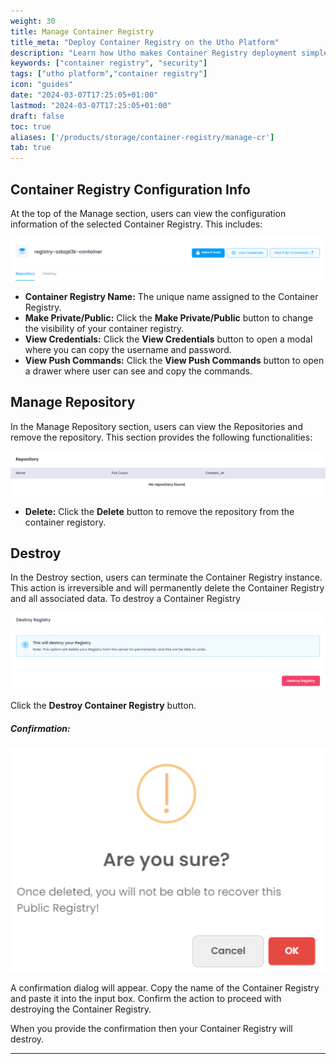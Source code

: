 ```yaml
---
weight: 30
title: Manage Container Registry
title_meta: "Deploy Container Registry on the Utho Platform"
description: "Learn how Utho makes Container Registry deployment simple and easy so you easily anticipate your cloud infrastructure costs"
keywords: ["container registry", "security"]
tags: ["utho platform","container registry"]
icon: "guides"
date: "2024-03-07T17:25:05+01:00"
lastmod: "2024-03-07T17:25:05+01:00"
draft: false
toc: true
aliases: ['/products/storage/container-registry/manage-cr']
tab: true
---
```

## Container Registry Configuration Info

At the top of the Manage section, users can view the configuration information of the selected Container Registry. This includes:

![Utho-Manage-container-registry-config](image/Utho-Manage-container-registry-config.png)

* **Container Registry Name:** The unique name assigned to the Container Registry.
* **Make Private/Public:** Click the **Make Private/Public** button to change the visibility of your container registry.
* **View Credentials:** Click the **View Credentials** button to open a modal where you can copy the username and password.
* **View Push Commands:** Click the **View Push Commands** button to open a drawer where user can see and copy the commands.

<!-- * **VPC Network:** The number of VPN users associated with the VPN. -->

## Manage Repository

In the Manage Repository section, users can view the Repositories and remove the repository. This section provides the following functionalities:

![Utho-Manage-container-registry-repo](image/Utho-Manage-container-registry-repo.png)

* **Delete:** Click the **Delete** button to remove the repository from the container registory.

<!-- * **Remove User:** Select a user from the list and click the **Remove** button to remove the user from the VPN.
* **Download User:** Select a user from the list, click the **Download** button, which will download your vpn user into your brows. -->

## Destroy

In the Destroy section, users can terminate the Container Registry instance. This action is irreversible and will permanently delete the Container Registry and all associated data. To destroy a Container Registry

![Utho-Manage-container-registry-destory](image/Utho-Manage-container-registry-destory.png)

Click the **Destroy Container Registry** button.

##### **Confirmation:**

![Utho-Manage-container-registry-destory-popup](image/Utho-Manage-container-registry-destory-popup.png)

A confirmation dialog will appear. Copy the name of the Container Registry and paste it into the input box. Confirm the action to proceed with destroying the Container Registry.

When you provide the confirmation then your Container Registry will destroy.


---